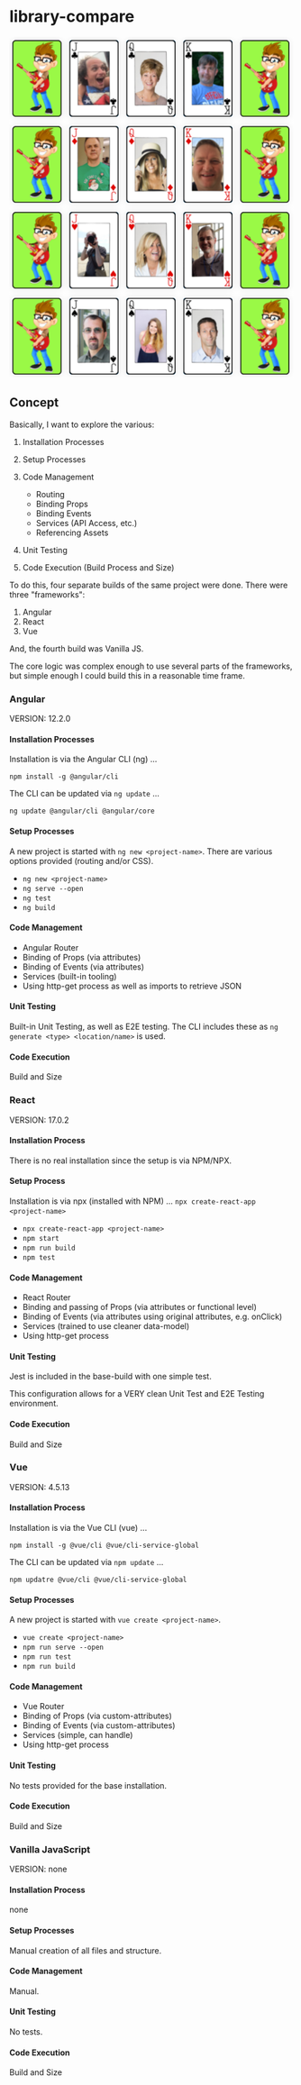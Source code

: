 # library-compare

![Cards Cover Image](Cover-Image.png)

## Concept

Basically, I want to explore the various:

1. Installation Processes
2. Setup Processes
3. Code Management

   * Routing
   * Binding Props
   * Binding Events
   * Services (API Access, etc.)
   * Referencing Assets

4. Unit Testing
5. Code Execution (Build Process and Size)

To do this, four separate builds of the same project were done. There were three "frameworks":

1. Angular
2. React
3. Vue

And, the fourth build was Vanilla JS.

The core logic was complex enough to use several parts of the frameworks, but simple enough I could build this in a reasonable time frame.

### Angular

VERSION: 12.2.0

#### Installation Processes

Installation is via the Angular CLI (ng) ...

```script
npm install -g @angular/cli
```

The CLI can be updated via `ng update` ...

```script
ng update @angular/cli @angular/core
```

#### Setup Processes

A new project is started with `ng new <project-name>`. There are various options provided (routing and/or CSS).

* `ng new <project-name>`
* `ng serve --open`
* `ng test`
* `ng build`

#### Code Management

* Angular Router
* Binding of Props (via attributes)
* Binding of Events (via attributes)
* Services (built-in tooling)
* Using http-get process as well as imports to retrieve JSON

#### Unit Testing

Built-in Unit Testing, as well as E2E testing. The CLI includes these as `ng generate <type> <location/name>` is used.

#### Code Execution

Build and Size

### React

VERSION: 17.0.2

#### Installation Process

There is no real installation since the setup is via NPM/NPX.

#### Setup Process

Installation is via npx (installed with NPM) ... `npx create-react-app <project-name>`

* `npx create-react-app <project-name>`
* `npm start`
* `npm run build`
* `npm test`

#### Code Management

* React Router
* Binding and passing of Props (via attributes or functional level)
* Binding of Events (via attributes using original attributes, e.g. onClick)
* Services (trained to use cleaner data-model)
* Using http-get process

#### Unit Testing

Jest is included in the base-build with one simple test.

This configuration allows for a VERY clean Unit Test and E2E Testing environment.

#### Code Execution

Build and Size

### Vue

VERSION: 4.5.13

#### Installation Process

Installation is via the Vue CLI (vue) ...

```script
npm install -g @vue/cli @vue/cli-service-global
```

The CLI can be updated via `npm update` ...

```script
npm updatre @vue/cli @vue/cli-service-global
```

#### Setup Processes

A new project is started with `vue create <project-name>`.

* `vue create <project-name>`
* `npm run serve --open`
* `npm run test`
* `npm run build`

#### Code Management

* Vue Router
* Binding of Props (via custom-attributes)
* Binding of Events (via custom-attributes)
* Services (simple, can handle)
* Using http-get process

#### Unit Testing

No tests provided for the base installation.

#### Code Execution

Build and Size

### Vanilla JavaScript

VERSION: none

#### Installation Process

none

#### Setup Processes

Manual creation of all files and structure.

#### Code Management

Manual.

#### Unit Testing

No tests.

#### Code Execution

Build and Size
